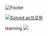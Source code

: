 
<!--
**cowkjw/cowkjw** is a ✨ _special_ ✨ repository because its `README.md` (this file) appears on your GitHub profile.

Here are some ideas to get you started:

- 🔭 I’m currently working on ...
- 🌱 I’m currently learning ...
- 👯 I’m looking to collaborate on ...
- 🤔 I’m looking for help with ...
- 💬 Ask me about ...
- 📫 How to reach me: ...
- 😄 Pronouns: ...
- ⚡ Fun fact: ...
-->

![Footer](https://capsule-render.vercel.app/api?type=waving&color=auto&height=200&section=footer&text=JangWon%20Kim&fontSize=100)








[![Solved.ac프로필](http://mazassumnida.wtf/api/v2/generate_badge?boj=cowkjw)](https://solved.ac/cowkjw)






learning   <img src="https://img.shields.io/badge/C++-00599C?style=flat-square&logo=C%2B%2B&logoColor=white"/></a>
